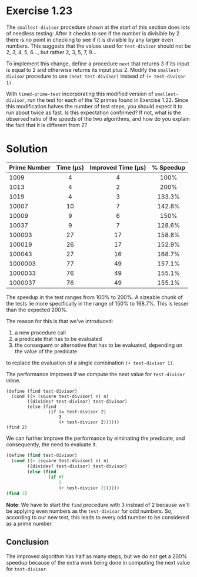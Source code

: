 # Exercise 1.23

The `smallest-divisor` procedure shown at the start of this section does lots of needless testing: After it checks to see if the number is divisible by 2 there is no point in checking to see if it is divisible by any larger even numbers. This suggests that the values used for `test-divisor` should not be 2, 3, 4, 5, 6..., but rather 2, 3, 5, 7, 9...

To implement this change, define a procedure `next` that returns 3 if its input is equal to 2 and otherwise returns its input plus 2. Modify the `smallest-divisor` procedure to use `(next test-divisor)` instead of `(+ test-divisor 1)`.

With `timed-prime-test` incorporating this modified version of `smallest-divisor`, run the test for each of the 12 primes found in Exercise 1.22.  Since this modification halves the number of test steps, you should expect it to run about twice as fast. Is this expectation confirmed? If not, what is the observed ratio of the speeds of the two algorithms, and how do you explain the fact that it is different from 2?

# Solution

| Prime Number      |  Time (µs) |  Improved Time (µs)  |   % Speedup   |
| :---------------- | :--------: | :------------------: | :-----------: |
| 1009              |      4     |          4           |     100%      |
| 1013              |      4     |          2           |     200%      |
| 1019              |      4     |          3           |     133.3%    |
| 10007             |      10    |          7           |     142.8%    |
| 10009             |      9     |          6           |     150%      |
| 10037             |      9     |          7           |     128.6%    |
| 100003            |      27    |          17          |     158.8%    |
| 100019            |      26    |          17          |     152.9%    |
| 100043            |      27    |          16          |     168.7%    |
| 1000003           |      77    |          49          |     157.1%    |
| 1000033           |      76    |          49          |     155.1%    |
| 1000037           |      76    |          49          |     155.1%    |

The speedup in the test ranges from 100% to 200%. A sizeable chunk of the tests lie more specifically in the range of 150% to 168.7%. This is lesser than the expected 200%.

The reason for this is that we've introduced:

1. a new procedure call
2. a predicate that has to be evaluated
3. the consequent or alternative that has to be evaluated, depending on the value of the predicate

to replace the evaluation of a single combination `(+ test-divisor 1)`.

The performance improves if we compute the next value for `test-divisor` inline.

```
(define (find test-divisor)
  (cond ((> (square test-divisor) n) n)
        ((divides? test-divisor) test-divisor)
        (else (find
                (if (= test-divisor 2)
                    3
                    (+ test-divisor 2))))))
(find 2)
```

We can further improve the performance by elminating the predicate, and consequently, the need to evaluate it.

```scheme
(define (find test-divisor)
  (cond ((> (square test-divisor) n) n)
        ((divides? test-divisor) test-divisor)
        (else (find
                (if #f
                    3
                    (+ test-divisor 2))))))
(find 3)
```

**Note**: We have to start the `find` procedure with 3 instead of 2 because we'll be applying even numbers as the `test-divisor` for odd numbers. So, according to our new test, this leads to every odd number to be considered as a prime number.

## Conclusion

The improved algorithm has half as many steps, but we do not get a 200% speedup because of the extra work being done in computing the next value for `test-divisor`.
